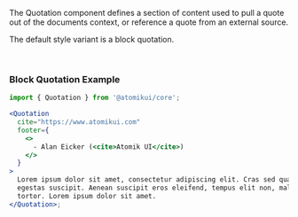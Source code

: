The Quotation component defines a section of content used to pull a quote out of the documents context, or reference a quote from an external source.

The default style variant is a block quotation.

<br />

### Block Quotation Example

```jsx
import { Quotation } from '@atomikui/core';

<Quotation
  cite="https://www.atomikui.com"
  footer={
    <>
      - Alan Eicker (<cite>Atomik UI</cite>)
    </>
  }
>
  Lorem ipsum dolor sit amet, consectetur adipiscing elit. Cras sed quam a odio
  egestas suscipit. Aenean suscipit eros eleifend, tempus elit non, malesuada
  tortor. Lorem ipsum dolor sit amet.
</Quotation>;
```
